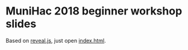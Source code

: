 MuniHac 2018 beginner workshop slides
===

Based on [reveal.js][revjs], just open [index.html](./slides/index.html).

[revjs]: http://lab.hakim.se/reveal-js/
